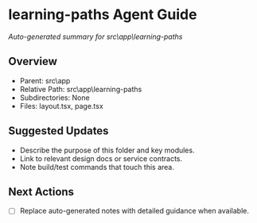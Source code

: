 ﻿# learning-paths Agent Guide
*Auto-generated summary for src\app\learning-paths*

## Overview
- Parent: src\app
- Relative Path: src\app\learning-paths
- Subdirectories: None
- Files: layout.tsx, page.tsx

## Suggested Updates
- Describe the purpose of this folder and key modules.
- Link to relevant design docs or service contracts.
- Note build/test commands that touch this area.

## Next Actions
- [ ] Replace auto-generated notes with detailed guidance when available.
